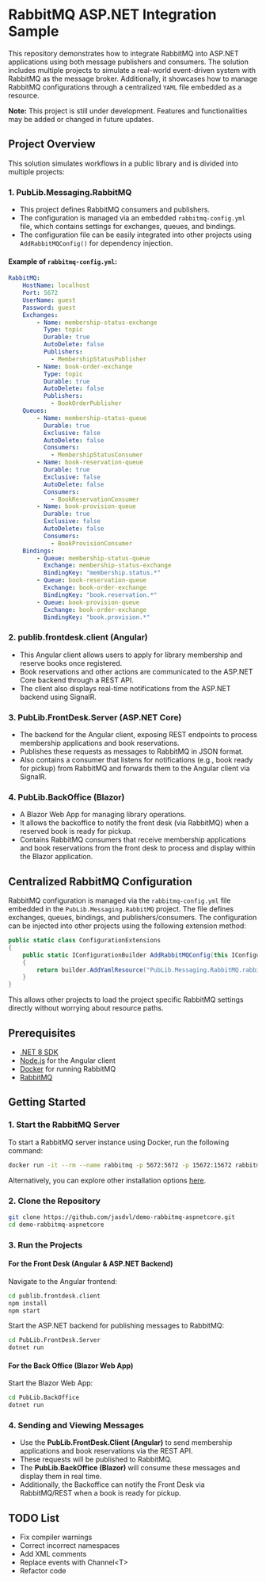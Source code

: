 # RabbitMQ ASP.NET Integration Sample

This repository demonstrates how to integrate RabbitMQ into ASP.NET applications using both message publishers and consumers. The solution includes multiple projects to simulate a real-world event-driven system with RabbitMQ as the message broker. Additionally, it showcases how to manage RabbitMQ configurations through a centralized `YAML` file embedded as a resource.

**Note:** This project is still under development. Features and functionalities may be added or changed in future updates.

## Project Overview

This solution simulates workflows in a public library and is divided into multiple projects:

### 1. **PubLib.Messaging.RabbitMQ**

   - This project defines RabbitMQ consumers and publishers.
   - The configuration is managed via an embedded `rabbitmq-config.yml` file, which contains settings for exchanges, queues, and bindings.
   - The configuration file can be easily integrated into other projects using `AddRabbitMQConfig()` for dependency injection.

#### Example of `rabbitmq-config.yml`:

```yaml
RabbitMQ:
    HostName: localhost
    Port: 5672
    UserName: guest
    Password: guest
    Exchanges:
        - Name: membership-status-exchange
          Type: topic
          Durable: true
          AutoDelete: false
          Publishers:
            - MembershipStatusPublisher
        - Name: book-order-exchange
          Type: topic
          Durable: true
          AutoDelete: false
          Publishers:
            - BookOrderPublisher
    Queues:
        - Name: membership-status-queue
          Durable: true
          Exclusive: false
          AutoDelete: false
          Consumers:
            - MembershipStatusConsumer
        - Name: book-reservation-queue
          Durable: true
          Exclusive: false
          AutoDelete: false
          Consumers:
            - BookReservationConsumer
        - Name: book-provision-queue
          Durable: true
          Exclusive: false
          AutoDelete: false
          Consumers:
            - BookProvisionConsumer
    Bindings:
        - Queue: membership-status-queue
          Exchange: membership-status-exchange
          BindingKey: "membership.status.*"
        - Queue: book-reservation-queue
          Exchange: book-order-exchange
          BindingKey: "book.reservation.*"
        - Queue: book-provision-queue
          Exchange: book-order-exchange
          BindingKey: "book.provision.*"
```

### 2. **publib.frontdesk.client (Angular)**

   - This Angular client allows users to apply for library membership and reserve books once registered.
   - Book reservations and other actions are communicated to the ASP.NET Core backend through a REST API.
   - The client also displays real-time notifications from the ASP.NET backend using SignalR.

### 3. **PubLib.FrontDesk.Server (ASP.NET Core)**

   - The backend for the Angular client, exposing REST endpoints to process membership applications and book reservations.
   - Publishes these requests as messages to RabbitMQ in JSON format.
   - Also contains a consumer that listens for notifications (e.g., book ready for pickup) from RabbitMQ and forwards them to the Angular client via SignalR.

### 4. **PubLib.BackOffice (Blazor)**

   - A Blazor Web App for managing library operations.
   - It allows the backoffice to notify the front desk (via RabbitMQ) when a reserved book is ready for pickup.
   - Contains RabbitMQ consumers that receive membership applications and book reservations from the front desk to process and display within the Blazor application.

## Centralized RabbitMQ Configuration

RabbitMQ configuration is managed via the `rabbitmq-config.yml` file embedded in the `PubLib.Messaging.RabbitMQ` project. The file defines exchanges, queues, bindings, and publishers/consumers. The configuration can be injected into other projects using the following extension method:

```csharp
public static class ConfigurationExtensions
{
    public static IConfigurationBuilder AddRabbitMQConfig(this IConfigurationBuilder builder)
    {
        return builder.AddYamlResource("PubLib.Messaging.RabbitMQ.rabbitmq-config.yml");
    }
}
```

This allows other projects to load the project specific RabbitMQ settings directly without worrying about resource paths.

## Prerequisites

- [.NET 8 SDK](https://dotnet.microsoft.com/download/dotnet/8.0)
- [Node.js](https://nodejs.org/en/download/) for the Angular client
- [Docker](https://www.docker.com/) for running RabbitMQ
- [RabbitMQ](https://www.rabbitmq.com/download.html)

## Getting Started

### 1. Start the RabbitMQ Server

To start a RabbitMQ server instance using Docker, run the following command:

```bash
docker run -it --rm --name rabbitmq -p 5672:5672 -p 15672:15672 rabbitmq:3.13-management
```

Alternatively, you can explore other installation options [here](https://www.rabbitmq.com/docs/download).

### 2. Clone the Repository

```bash
git clone https://github.com/jasdvl/demo-rabbitmq-aspnetcore.git
cd demo-rabbitmq-aspnetcore
```

### 3. Run the Projects

#### For the Front Desk (Angular & ASP.NET Backend)

Navigate to the Angular frontend:

```bash
cd publib.frontdesk.client
npm install
npm start
```

Start the ASP.NET backend for publishing messages to RabbitMQ:

```bash
cd PubLib.FrontDesk.Server
dotnet run
```

#### For the Back Office (Blazor Web App)

Start the Blazor Web App:

```bash
cd PubLib.BackOffice
dotnet run
```

### 4. Sending and Viewing Messages

- Use the **PubLib.FrontDesk.Client (Angular)** to send membership applications and book reservations via the REST API.
- These requests will be published to RabbitMQ.
- The **PubLib.BackOffice (Blazor)** will consume these messages and display them in real time.
- Additionally, the Backoffice can notify the Front Desk via RabbitMQ/REST when a book is ready for pickup.

## TODO List

- Fix compiler warnings
- Correct incorrect namespaces
- Add XML comments
- Replace events with Channel\<T\>
- Refactor code
